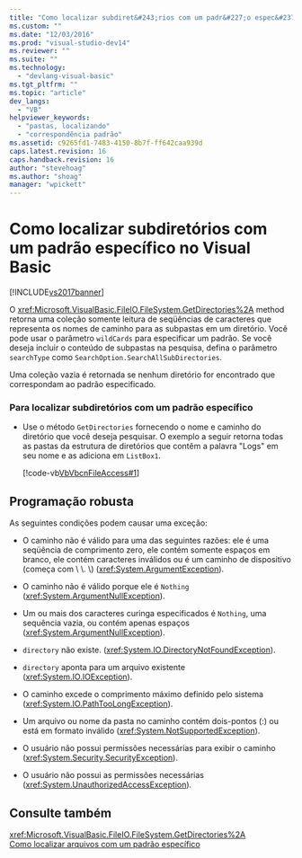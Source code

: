 ```yaml
---
title: "Como localizar subdiret&#243;rios com um padr&#227;o espec&#237;fico no Visual Basic | Microsoft Docs"
ms.custom: ""
ms.date: "12/03/2016"
ms.prod: "visual-studio-dev14"
ms.reviewer: ""
ms.suite: ""
ms.technology: 
  - "devlang-visual-basic"
ms.tgt_pltfrm: ""
ms.topic: "article"
dev_langs: 
  - "VB"
helpviewer_keywords: 
  - "pastas, localizando"
  - "correspondência padrão"
ms.assetid: c9265fd1-7483-4150-8b7f-ff642caa939d
caps.latest.revision: 16
caps.handback.revision: 16
author: "stevehoag"
ms.author: "shoag"
manager: "wpickett"
---
```

# Como localizar subdiret&#243;rios com um padr&#227;o espec&#237;fico no Visual Basic
[!INCLUDE[vs2017banner](../../../../csharp/includes/vs2017banner.md)]

O <xref:Microsoft.VisualBasic.FileIO.FileSystem.GetDirectories%2A> method retorna uma coleção somente leitura de seqüências de caracteres que representa os nomes de caminho para as subpastas em um diretório.  Você pode usar o parâmetro `wildCards` para especificar um padrão.  Se você deseja incluir o conteúdo de subpastas na pesquisa, defina o parâmetro `searchType` como `SearchOption.SearchAllSubDirectories`.  
  
 Uma coleção vazia é retornada se nenhum diretório for encontrado que correspondam ao padrão especificado.  
  
### Para localizar subdiretórios com um padrão específico  
  
-   Use o método `GetDirectories` fornecendo o nome e caminho do diretório que você deseja pesquisar.  O exemplo a seguir retorna todas as pastas da estrutura de diretórios que contêm a palavra "Logs" em seu nome e as adiciona em `ListBox1`.  
  
     [!code-vb[VbVbcnFileAccess#1](../../../../visual-basic/developing-apps/programming/drives-directories-files/codesnippet/VisualBasic/how-to-find-subdirectories-with-a-specific-pattern_1.vb)]  
  
## Programação robusta  
 As seguintes condições podem causar uma exceção:  
  
-   O caminho não é válido para uma das seguintes razões: ele é uma seqüência de comprimento zero, ele contém somente espaços em branco, ele contém caracteres inválidos ou é um caminho de dispositivo \(começa com \\ \\.  \\\) \(<xref:System.ArgumentException>\).  
  
-   O caminho não é válido porque ele é `Nothing` \(<xref:System.ArgumentNullException>\).  
  
-   Um ou mais dos caracteres curinga especificados é `Nothing`, uma sequência vazia, ou contém apenas espaços \(<xref:System.ArgumentNullException>\).  
  
-   `directory` não existe. \(<xref:System.IO.DirectoryNotFoundException>\).  
  
-   `directory` aponta para um arquivo existente \(<xref:System.IO.IOException>\).  
  
-   O caminho excede o comprimento máximo definido pelo sistema \(<xref:System.IO.PathTooLongException>\).  
  
-   Um arquivo ou nome da pasta no caminho contém dois\-pontos \(:\) ou está em formato inválido \(<xref:System.NotSupportedException>\).  
  
-   O usuário não possui permissões necessárias para exibir o caminho \(<xref:System.Security.SecurityException>\).  
  
-   O usuário não possui as permissões necessárias \(<xref:System.UnauthorizedAccessException>\).  
  
## Consulte também  
 <xref:Microsoft.VisualBasic.FileIO.FileSystem.GetDirectories%2A>   
 [Como localizar arquivos com um padrão específico](../../../../visual-basic/developing-apps/programming/drives-directories-files/how-to-find-files-with-a-specific-pattern.md)